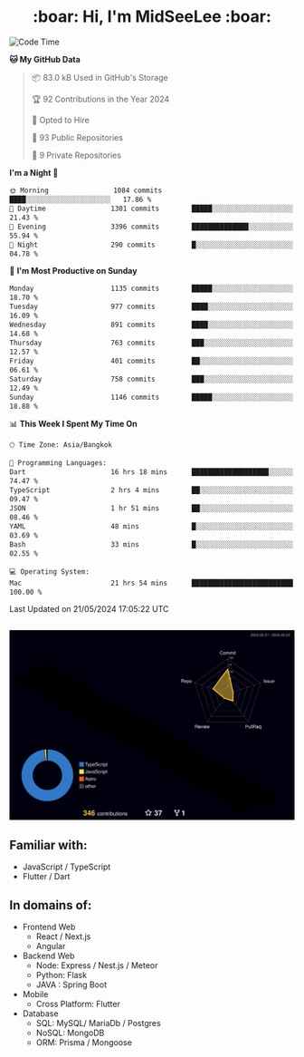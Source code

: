 <h1 align="center"> :boar: Hi, I'm MidSeeLee :boar:</h1>
 
<!--START_SECTION:waka-->
![Code Time](http://img.shields.io/badge/Code%20Time-1%2C657%20hrs%2017%20mins-blue)

**🐱 My GitHub Data** 

> 📦 83.0 kB Used in GitHub's Storage 
 > 
> 🏆 92 Contributions in the Year 2024
 > 
> 💼 Opted to Hire
 > 
> 📜 93 Public Repositories 
 > 
> 🔑 9 Private Repositories 
 > 
**I'm a Night 🦉** 

```text
🌞 Morning                1084 commits        ████░░░░░░░░░░░░░░░░░░░░░   17.86 % 
🌆 Daytime                1301 commits        █████░░░░░░░░░░░░░░░░░░░░   21.43 % 
🌃 Evening                3396 commits        ██████████████░░░░░░░░░░░   55.94 % 
🌙 Night                  290 commits         █░░░░░░░░░░░░░░░░░░░░░░░░   04.78 % 
```
📅 **I'm Most Productive on Sunday** 

```text
Monday                   1135 commits        █████░░░░░░░░░░░░░░░░░░░░   18.70 % 
Tuesday                  977 commits         ████░░░░░░░░░░░░░░░░░░░░░   16.09 % 
Wednesday                891 commits         ████░░░░░░░░░░░░░░░░░░░░░   14.68 % 
Thursday                 763 commits         ███░░░░░░░░░░░░░░░░░░░░░░   12.57 % 
Friday                   401 commits         ██░░░░░░░░░░░░░░░░░░░░░░░   06.61 % 
Saturday                 758 commits         ███░░░░░░░░░░░░░░░░░░░░░░   12.49 % 
Sunday                   1146 commits        █████░░░░░░░░░░░░░░░░░░░░   18.88 % 
```


📊 **This Week I Spent My Time On** 

```text
🕑︎ Time Zone: Asia/Bangkok

💬 Programming Languages: 
Dart                     16 hrs 18 mins      ███████████████████░░░░░░   74.47 % 
TypeScript               2 hrs 4 mins        ██░░░░░░░░░░░░░░░░░░░░░░░   09.47 % 
JSON                     1 hr 51 mins        ██░░░░░░░░░░░░░░░░░░░░░░░   08.46 % 
YAML                     48 mins             █░░░░░░░░░░░░░░░░░░░░░░░░   03.69 % 
Bash                     33 mins             █░░░░░░░░░░░░░░░░░░░░░░░░   02.55 % 

💻 Operating System: 
Mac                      21 hrs 54 mins      █████████████████████████   100.00 % 
```


 Last Updated on 21/05/2024 17:05:22 UTC
<!--END_SECTION:waka-->

##

![](./profile-3d-contrib/profile-night-rainbow.svg)

## Familiar with:
- JavaScript / TypeScript
- Flutter / Dart

## In domains of:
- Frontend Web
  - React / Next.js
  - Angular
- Backend Web
  - Node: Express / Nest.js / Meteor
  - Python: Flask
  - JAVA : Spring Boot
- Mobile
  - Cross Platform: Flutter
- Database
  - SQL: MySQL/ MariaDb / Postgres
  - NoSQL: MongoDB
  - ORM: Prisma / Mongoose

